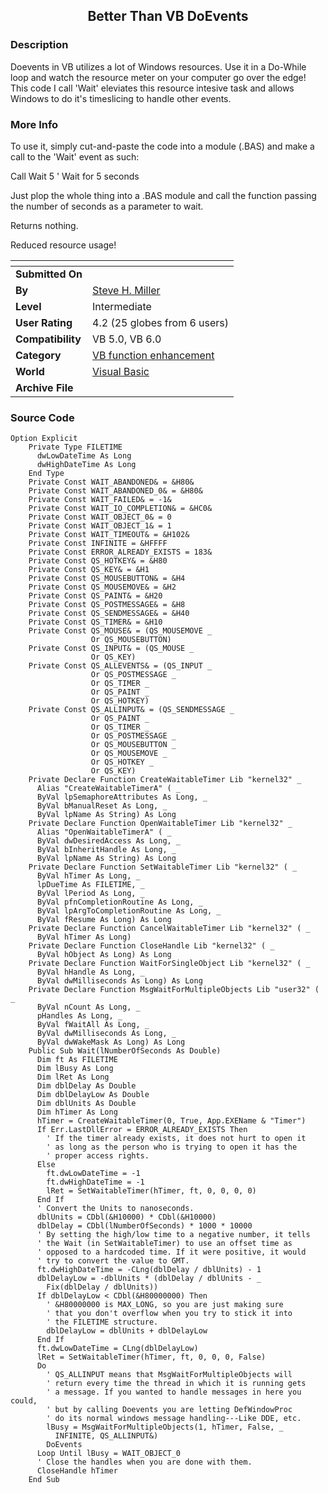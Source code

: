 ﻿<div align="center">

## Better Than VB DoEvents


</div>

### Description

Doevents in VB utilizes a lot of Windows resources. Use it in a Do-While loop and watch the resource meter on your computer go over the edge! This code I call 'Wait' eleviates this resource intesive task and allows Windows to do it's timeslicing to handle other events.
 
### More Info
 
To use it, simply cut-and-paste the code into a module (.BAS) and make a call to the 'Wait' event as such:

Call Wait 5   ' Wait for 5 seconds

Just plop the whole thing into a .BAS module and call the function passing the number of seconds as a parameter to wait.

Returns nothing.

Reduced resource usage!


<span>             |<span>
---                |---
**Submitted On**   |
**By**             |[Steve H\. Miller](https://github.com/Planet-Source-Code/PSCIndex/blob/master/ByAuthor/steve-h-miller.md)
**Level**          |Intermediate
**User Rating**    |4.2 (25 globes from 6 users)
**Compatibility**  |VB 5\.0, VB 6\.0
**Category**       |[VB function enhancement](https://github.com/Planet-Source-Code/PSCIndex/blob/master/ByCategory/vb-function-enhancement__1-25.md)
**World**          |[Visual Basic](https://github.com/Planet-Source-Code/PSCIndex/blob/master/ByWorld/visual-basic.md)
**Archive File**   |[](https://github.com/Planet-Source-Code/steve-h-miller-better-than-vb-doevents__1-40733/archive/master.zip)





### Source Code

```
Option Explicit
    Private Type FILETIME
      dwLowDateTime As Long
      dwHighDateTime As Long
    End Type
    Private Const WAIT_ABANDONED& = &H80&
    Private Const WAIT_ABANDONED_0& = &H80&
    Private Const WAIT_FAILED& = -1&
    Private Const WAIT_IO_COMPLETION& = &HC0&
    Private Const WAIT_OBJECT_0& = 0
    Private Const WAIT_OBJECT_1& = 1
    Private Const WAIT_TIMEOUT& = &H102&
    Private Const INFINITE = &HFFFF
    Private Const ERROR_ALREADY_EXISTS = 183&
    Private Const QS_HOTKEY& = &H80
    Private Const QS_KEY& = &H1
    Private Const QS_MOUSEBUTTON& = &H4
    Private Const QS_MOUSEMOVE& = &H2
    Private Const QS_PAINT& = &H20
    Private Const QS_POSTMESSAGE& = &H8
    Private Const QS_SENDMESSAGE& = &H40
    Private Const QS_TIMER& = &H10
    Private Const QS_MOUSE& = (QS_MOUSEMOVE _
                  Or QS_MOUSEBUTTON)
    Private Const QS_INPUT& = (QS_MOUSE _
                  Or QS_KEY)
    Private Const QS_ALLEVENTS& = (QS_INPUT _
                  Or QS_POSTMESSAGE _
                  Or QS_TIMER _
                  Or QS_PAINT _
                  Or QS_HOTKEY)
    Private Const QS_ALLINPUT& = (QS_SENDMESSAGE _
                  Or QS_PAINT _
                  Or QS_TIMER _
                  Or QS_POSTMESSAGE _
                  Or QS_MOUSEBUTTON _
                  Or QS_MOUSEMOVE _
                  Or QS_HOTKEY _
                  Or QS_KEY)
    Private Declare Function CreateWaitableTimer Lib "kernel32" _
      Alias "CreateWaitableTimerA" ( _
      ByVal lpSemaphoreAttributes As Long, _
      ByVal bManualReset As Long, _
      ByVal lpName As String) As Long
    Private Declare Function OpenWaitableTimer Lib "kernel32" _
      Alias "OpenWaitableTimerA" ( _
      ByVal dwDesiredAccess As Long, _
      ByVal bInheritHandle As Long, _
      ByVal lpName As String) As Long
    Private Declare Function SetWaitableTimer Lib "kernel32" ( _
      ByVal hTimer As Long, _
      lpDueTime As FILETIME, _
      ByVal lPeriod As Long, _
      ByVal pfnCompletionRoutine As Long, _
      ByVal lpArgToCompletionRoutine As Long, _
      ByVal fResume As Long) As Long
    Private Declare Function CancelWaitableTimer Lib "kernel32" ( _
      ByVal hTimer As Long)
    Private Declare Function CloseHandle Lib "kernel32" ( _
      ByVal hObject As Long) As Long
    Private Declare Function WaitForSingleObject Lib "kernel32" ( _
      ByVal hHandle As Long, _
      ByVal dwMilliseconds As Long) As Long
    Private Declare Function MsgWaitForMultipleObjects Lib "user32" ( _
      ByVal nCount As Long, _
      pHandles As Long, _
      ByVal fWaitAll As Long, _
      ByVal dwMilliseconds As Long, _
      ByVal dwWakeMask As Long) As Long
    Public Sub Wait(lNumberOfSeconds As Double)
      Dim ft As FILETIME
      Dim lBusy As Long
      Dim lRet As Long
      Dim dblDelay As Double
      Dim dblDelayLow As Double
      Dim dblUnits As Double
      Dim hTimer As Long
      hTimer = CreateWaitableTimer(0, True, App.EXEName & "Timer")
      If Err.LastDllError = ERROR_ALREADY_EXISTS Then
        ' If the timer already exists, it does not hurt to open it
        ' as long as the person who is trying to open it has the
        ' proper access rights.
      Else
        ft.dwLowDateTime = -1
        ft.dwHighDateTime = -1
        lRet = SetWaitableTimer(hTimer, ft, 0, 0, 0, 0)
      End If
      ' Convert the Units to nanoseconds.
      dblUnits = CDbl(&H10000) * CDbl(&H10000)
      dblDelay = CDbl(lNumberOfSeconds) * 1000 * 10000
      ' By setting the high/low time to a negative number, it tells
      ' the Wait (in SetWaitableTimer) to use an offset time as
      ' opposed to a hardcoded time. If it were positive, it would
      ' try to convert the value to GMT.
      ft.dwHighDateTime = -CLng(dblDelay / dblUnits) - 1
      dblDelayLow = -dblUnits * (dblDelay / dblUnits - _
        Fix(dblDelay / dblUnits))
      If dblDelayLow < CDbl(&H80000000) Then
        ' &H80000000 is MAX_LONG, so you are just making sure
        ' that you don't overflow when you try to stick it into
        ' the FILETIME structure.
        dblDelayLow = dblUnits + dblDelayLow
      End If
      ft.dwLowDateTime = CLng(dblDelayLow)
      lRet = SetWaitableTimer(hTimer, ft, 0, 0, 0, False)
      Do
        ' QS_ALLINPUT means that MsgWaitForMultipleObjects will
        ' return every time the thread in which it is running gets
        ' a message. If you wanted to handle messages in here you could,
        ' but by calling Doevents you are letting DefWindowProc
        ' do its normal windows message handling---Like DDE, etc.
        lBusy = MsgWaitForMultipleObjects(1, hTimer, False, _
          INFINITE, QS_ALLINPUT&)
        DoEvents
      Loop Until lBusy = WAIT_OBJECT_0
      ' Close the handles when you are done with them.
      CloseHandle hTimer
    End Sub
```

